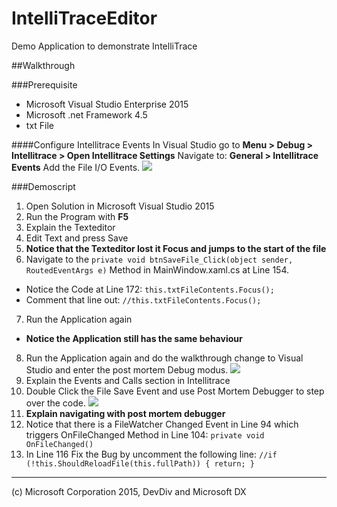 # IntelliTraceEditor
Demo Application to demonstrate IntelliTrace

##Walkthrough

###Prerequisite
- Microsoft Visual Studio Enterprise 2015
- Microsoft .net Framework 4.5
- txt File

####Configure Intellitrace Events
In Visual Studio go to **Menu > Debug > Intellitrace > Open Intellitrace Settings**
Navigate to: **General > Intellitrace Events**
Add the File I/O Events.
![](https://tailf.blob.core.windows.net:443/github/IntelliTraceEditor/Settings.PNG)

###Demoscript

1. Open Solution in Microsoft Visual Studio 2015
2. Run the Program with **F5**
3. Explain the Texteditor
4. Edit Text and press Save
5. **Notice that the Texteditor lost it Focus and jumps to the start of the file**
6. Navigate to the  `private void btnSaveFile_Click(object sender, RoutedEventArgs e)` Method in MainWindow.xaml.cs at Line 154.
 - Notice the Code at Line 172:
 ``this.txtFileContents.Focus();``
 - Comment that line out:
 ``//this.txtFileContents.Focus();``
7. Run the Application again
 - **Notice the Application still has the same behaviour**
8. Run the Application again and do the walkthrough change to Visual Studio and enter the post mortem Debug modus.
![](https://tailf.blob.core.windows.net:443/github/IntelliTraceEditor/enterpostmortem.PNG)
9. Explain the Events and Calls section in Intellitrace
10. Double Click the File Save Event and use Post Mortem Debugger to step over the code.
![](https://tailf.blob.core.windows.net:443/github/IntelliTraceEditor/postdebug.PNG)
11. **Explain navigating with post mortem debugger**
12. Notice that there is a FileWatcher Changed Event in Line 94 which triggers OnFileChanged Method in Line 104:
 ``private void OnFileChanged()``
13. In Line 116 Fix the Bug by uncomment the following line:
``//if (!this.ShouldReloadFile(this.fullPath)) { return; }``


-----------------------
(c) Microsoft Corporation 2015, DevDiv and Microsoft DX